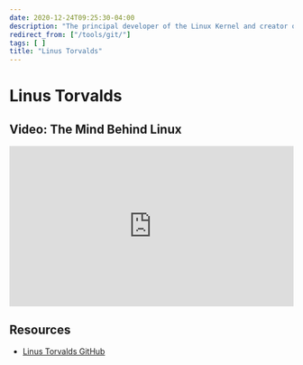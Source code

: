 ```yaml
---
date: 2020-12-24T09:25:30-04:00
description: "The principal developer of the Linux Kernel and creator of Git"
redirect_from: ["/tools/git/"]
tags: [ ]
title: "Linus Torvalds"
---
```


# Linus Torvalds

## Video: The Mind Behind Linux

<div style="max-width:854px"><div style="position:relative;height:0;padding-bottom:56.25%"><iframe src="https://embed.ted.com/talks/linus_torvalds_the_mind_behind_linux" width="854" height="480" style="position:absolute;left:0;top:0;width:100%;height:100%" frameborder="0" scrolling="no" allowfullscreen></iframe></div></div>

## Resources

* [Linus Torvalds GitHub](https://github.com/torvalds)
